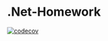 # .Net-Homework
[![codecov](https://codecov.io/gh/TerrOFGod/.Net-Homework/branch/2k-164/graph/badge.svg?token=74MTYEOF83)](https://codecov.io/gh/TerrOFGod/.Net-Homework)
